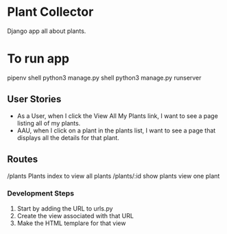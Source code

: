 # Plant Collector
Django app all about plants.

# To run app
pipenv shell
python3 manage.py shell
python3 manage.py runserver

## User Stories
- As a User, when I click the View All My Plants link, I want to see a page listing all of my plants.
- AAU, when I click on a plant in the plants list, I want to see a page that displays all the details for that plant.

## Routes
/plants Plants index to view all plants
/plants/:id show plants view one plant

### Development Steps

1. Start by adding the URL to urls.py
2. Create the view associated with that URL
3. Make the HTML templare for that view
